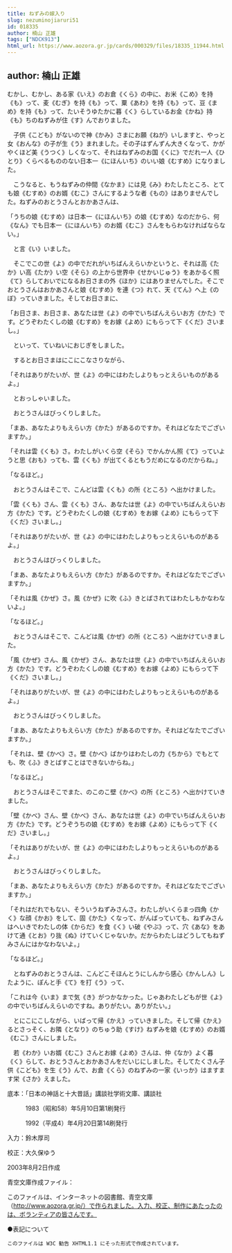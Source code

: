 ```yaml
---
title: ねずみの嫁入り
slug: nezuminojiaruri51
id: 018335
author: 楠山 正雄
tags: ["NDCK913"]
html_url: https://www.aozora.gr.jp/cards/000329/files/18335_11944.html
---
```


## author: 楠山 正雄

むかし、むかし、ある家《いえ》のお倉《くら》の中に、お米《こめ》を持《も》って、麦《むぎ》を持《も》って、粟《あわ》を持《も》って、豆《まめ》を持《も》って、たいそうゆたかに暮《く》らしているお金《かね》持《も》ちのねずみが住《す》んでおりました。

　子供《こども》がないので神《かみ》さまにお願《ねが》いしますと、やっと女《おんな》の子が生《う》まれました。その子はずんずん大きくなって、かがやくほど美《うつく》しくなって、それはねずみのお国《くに》でだれ一人《ひとり》くらべるもののない日本一《にほんいち》のいい娘《むすめ》になりました。

　こうなると、もうねずみの仲間《なかま》には見《み》わたしたところ、とても娘《むすめ》のお婿《むこ》さんにするような者《もの》はありませんでした。ねずみのおとうさんとおかあさんは、

「うちの娘《むすめ》は日本一《にほんいち》の娘《むすめ》なのだから、何《なん》でも日本一《にほんいち》のお婿《むこ》さんをもらわなければならない。」

　と言《い》いました。

　そこでこの世《よ》の中でだれがいちばんえらいかというと、それは高《たか》い高《たか》い空《そら》の上から世界中《せかいじゅう》をあかるく照《て》らしておいでになるお日さまの外《ほか》にはありませんでした。そこでおとうさんはおかあさんと娘《むすめ》を連《つ》れて、天《てん》へ上《のぼ》っていきました。そしてお日さまに、

「お日さま、お日さま、あなたは世《よ》の中でいちばんえらいお方《かた》です。どうぞわたくしの娘《むすめ》をお嫁《よめ》にもらって下《くだ》さいまし。」

　といって、ていねいにおじぎをしました。

　するとお日さまはにこにこなさりながら、

「それはありがたいが、世《よ》の中にはわたしよりもっとえらいものがあるよ。」

　とおっしゃいました。

　おとうさんはびっくりしました。

「まあ、あなたよりもえらい方《かた》があるのですか。それはどなたでございますか。」

「それは雲《くも》さ。わたしがいくら空《そら》でかんかん照《て》っていようと思《おも》っても、雲《くも》が出てくるともうだめになるのだからね。」

「なるほど。」

　おとうさんはそこで、こんどは雲《くも》の所《ところ》へ出かけました。

「雲《くも》さん、雲《くも》さん、あなたは世《よ》の中でいちばんえらいお方《かた》です。どうぞわたくしの娘《むすめ》をお嫁《よめ》にもらって下《くだ》さいまし。」

「それはありがたいが、世《よ》の中にはわたしよりもっとえらいものがあるよ。」

　おとうさんはびっくりしました。

「まあ、あなたよりもえらい方《かた》があるのですか。それはどなたでございますか。」

「それは風《かぜ》さ。風《かぜ》に吹《ふ》きとばされてはわたしもかなわないよ。」

「なるほど。」

　おとうさんはそこで、こんどは風《かぜ》の所《ところ》へ出かけていきました。

「風《かぜ》さん、風《かぜ》さん、あなたは世《よ》の中でいちばんえらいお方《かた》です。どうぞわたくしの娘《むすめ》をお嫁《よめ》にもらって下《くだ》さいまし。」

「それはありがたいが、世《よ》の中にはわたしよりもっとえらいものがあるよ。」

　おとうさんはびっくりしました。

「まあ、あなたよりもえらい方《かた》があるのですか。それはどなたでございますか。」

「それは、壁《かべ》さ。壁《かべ》ばかりはわたしの力《ちから》でもとても、吹《ふ》きとばすことはできないからね。」

「なるほど。」

　おとうさんはそこでまた、のこのこ壁《かべ》の所《ところ》へ出かけていきました。

「壁《かべ》さん、壁《かべ》さん、あなたは世《よ》の中でいちばんえらいお方《かた》です。どうぞうちの娘《むすめ》をお嫁《よめ》にもらって下《くだ》さいまし。」

「それはありがたいが、世《よ》の中にはわたしよりもっとえらいものがあるよ。」

　おとうさんはびっくりしました。

「まあ、あなたよりもえらい方《かた》があるのですか。それはどなたでございますか。」

「それはだれでもない、そういうねずみさんさ。わたしがいくらまっ四角《かく》な顔《かお》をして、固《かた》くなって、がんばっていても、ねずみさんはへいきでわたしの体《からだ》を食《く》い破《やぶ》って、穴《あな》をあけて通《とお》り抜《ぬ》けていくじゃないか。だからわたしはどうしてもねずみさんにはかなわないよ。」

「なるほど。」

　とねずみのおとうさんは、こんどこそほんとうにしんから感心《かんしん》したように、ぽんと手《て》を打《う》って、

「これは今《いま》まで気《き》がつかなかった。じゃあわたしどもが世《よ》の中でいちばんえらいのですね。ありがたい。ありがたい。」

　とにこにこしながら、いばって帰《かえ》っていきました。そして帰《かえ》るとさっそく、お隣《となり》のちゅう助《すけ》ねずみを娘《むすめ》のお婿《むこ》さんにしました。

　若《わか》いお婿《むこ》さんとお嫁《よめ》さんは、仲《なか》よく暮《く》らして、おとうさんとおかあさんをだいじにしました。そしてたくさん子供《こども》を生《う》んで、お倉《くら》のねずみの一家《いっか》はますます栄《さか》えました。













底本：「日本の神話と十大昔話」講談社学術文庫、講談社


　　　1983（昭和58）年5月10日第1刷発行

　　　1992（平成4）年4月20日第14刷発行

入力：鈴木厚司

校正：大久保ゆう

2003年8月2日作成

青空文庫作成ファイル：

このファイルは、インターネットの図書館、青空文庫（http://www.aozora.gr.jp/）で作られました。入力、校正、制作にあたったのは、ボランティアの皆さんです。











●表記について


	このファイルは W3C 勧告 XHTML1.1 にそった形式で作成されています。